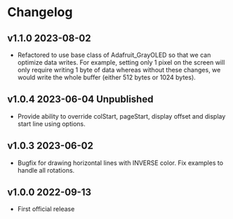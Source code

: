 # Changelog

## v1.1.0 2023-08-02

- Refactored to use base class of Adafruit_GrayOLED so that we can optimize data writes.
  For example, setting only 1 pixel on the screen will only require writing 1 byte of data whereas
  without these changes, we would write the whole buffer (either 512 bytes or 1024 bytes).

## v1.0.4 2023-06-04 Unpublished
- Provide ability to override colStart, pageStart, display offset and display start line using options.


## v1.0.3 2023-06-02
- Bugfix for drawing horizontal lines with INVERSE color.  Fix examples to handle all rotations.

## v1.0.0 2022-09-13

- First official release
